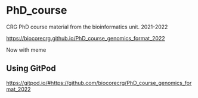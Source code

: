 # PhD_course
CRG PhD course material from the bioinformatics unit. 2021-2022

https://biocorecrg.github.io/PhD_course_genomics_format_2022

Now with meme

## Using GitPod
https://gitpod.io/#https://github.com/biocorecrg/PhD_course_genomics_format_2022
